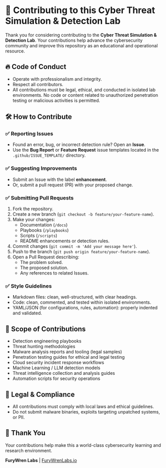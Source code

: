 # 🤝 Contributing to this Cyber Threat Simulation & Detection Lab

Thank you for considering contributing to the **Cyber Threat Simulation & Detection Lab**. Your contributions help advance the cybersecurity community and improve this repository as an educational and operational resource.

## 🔥 Code of Conduct
- Operate with professionalism and integrity.
- Respect all contributors.
- All contributions must be legal, ethical, and conducted in isolated lab environments. No code or content related to unauthorized penetration testing or malicious activities is permitted.

## 🛠️ How to Contribute

### ✅ Reporting Issues
- Found an error, bug, or incorrect detection rule? Open an **Issue**.
- Use the **Bug Report** or **Feature Request** issue templates located in the `.github/ISSUE_TEMPLATE/` directory.

### ✅ Suggesting Improvements
- Submit an Issue with the label **enhancement**.
- Or, submit a pull request (PR) with your proposed change.

### ✅ Submitting Pull Requests
1. Fork the repository.
2. Create a new branch (`git checkout -b feature/your-feature-name`).
3. Make your changes:
   - Documentation (`/docs`)
   - Playbooks (`/playbooks`)
   - Scripts (`/scripts`)
   - README enhancements or detection rules.
4. Commit changes (`git commit -m 'Add your message here'`).
5. Push to the branch (`git push origin feature/your-feature-name`).
6. Open a Pull Request describing:
   - The problem solved.
   - The proposed solution.
   - Any references to related Issues.

### ✅ Style Guidelines
- Markdown files: clean, well-structured, with clear headings.
- Code: clean, commented, and tested within isolated environments.
- YAML/JSON (for configurations, rules, automation): properly indented and validated.

## 🚩 Scope of Contributions
- Detection engineering playbooks
- Threat hunting methodologies
- Malware analysis reports and tooling (legal samples)
- Penetration testing guides for ethical and legal testing
- Cloud security incident response workflows
- Machine Learning / LLM detection models
- Threat intelligence collection and analysis guides
- Automation scripts for security operations

## 🔐 Legal & Compliance
- All contributions must comply with local laws and ethical guidelines.
- Do not submit malware binaries, exploits targeting unpatched systems, or PII.

## 🙌 Thank You
Your contributions help make this a world-class cybersecurity learning and research environment.

**FuryWren Labs** | [FuryWrenLabs.io](https://furywrenlabs.io)
